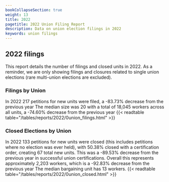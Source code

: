 ```yaml
---
bookCollapseSection: true
weight: 13
title: 2022
pagetitle: 2022 Union Filing Report
description: Data on union election filings in 2022
keywords: union filings
---
```


## 2022 filings

This report details the number of filings and closed units in 2022. As a reminder, we are only showing filings and closures related to single union elections (rare multi-union elections are excluded).

### Filings by Union
In 2022 217 petitions for new units were filed, a -83.73% decrease from the previous year The median size was 20 with a total of 18,045 workers across all units, a -74.60% decrease from the previous year
{{< readtable table="/tables/reports/2022/0union_filings.html" >}}

### Closed Elections by Union
In 2022 133 petitions for new units were closed (this includes petitions where no election was ever held), with 50.38% closed with a certification order, creating 67 total new units. This was a -89.53% decrease from the previous year in successful union certifications. Overall this represents approximately 2,203 workers, which is a -92.83% decrease from the previous year The median bargaining unit has 13 workers.
{{< readtable table="/tables/reports/2022/0union_closed.html" >}}
